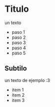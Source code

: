 # Titulo

un texto

- paso 1
- paso 2
- paso 3
- paso 4
- paso 5

## Subtilo

un texto de ejemplo :3

- item 1
- item 2
- item 3
